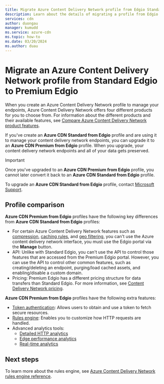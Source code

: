 ```yaml
---
title: Migrate Azure Content Delivery Network profile from Edgio Standard to Edgio Premium
description: Learn about the details of migrating a profile from Edgio Standard to Edgio Premium.
services: cdn
author: duongau
manager: kumudd
ms.service: azure-cdn
ms.topic: how-to
ms.date: 03/20/2024
ms.author: duau
---
```


# Migrate an Azure Content Delivery Network profile from Standard Edgio to Premium Edgio

When you create an Azure Content Delivery Network profile to manage your endpoints, Azure Content Delivery Network offers four different products for you to choose from. For information about the different products and their available features, see [Compare Azure Content Delivery Network product features](cdn-features.md).

If you've create an **Azure CDN Standard from Edgio** profile and are using it to manage your content delivery network endpoints, you can upgrade it to an **Azure CDN Premium from Edgio** profile. When you upgrade, your content delivery network endpoints and all of your data gets preserved.

> [!IMPORTANT]
> Once you've upgraded to an **Azure CDN Premium from Edgio** profile, you cannot later convert it back to an **Azure CDN Standard from Edgio** profile.
>

To upgrade an **Azure CDN Standard from Edgio** profile, contact [Microsoft Support](https://azure.microsoft.com/support/options/).

## Profile comparison

**Azure CDN Premium from Edgio** profiles have the following key differences from **Azure CDN Standard from Edgio** profiles:
- For certain Azure Content Delivery Network features such as [compression](cdn-improve-performance.md), [caching rules](cdn-caching-rules.md), and [geo filtering](cdn-restrict-access-by-country-region.md), you can't use the Azure content delivery network interface, you must use the Edgio portal via the **Manage** button.
- API: Unlike with Standard Edgio, you can't use the API to control those features that are accessed from the Premium Edgio portal. However, you can use the API to control other common features, such as creating/deleting an endpoint, purging/load cached assets, and enabling/disable a custom domain.
- Pricing: Premium Edgio has a different pricing structure for data transfers than Standard Edgio. For more information, see [Content Delivery Network pricing](https://azure.microsoft.com/pricing/details/cdn/).

**Azure CDN Premium from Edgio** profiles have the following extra features:
- [Token authentication](cdn-token-auth.md): Allows users to obtain and use a token to fetch secure resources.
- [Rules engine](./cdn-verizon-premium-rules-engine.md): Enables you to customize how HTTP requests are handled.
- Advanced analytics tools:
   - [Detailed HTTP analytics](cdn-advanced-http-reports.md)
   - [Edge performance analytics](cdn-edge-performance.md)
   - [Real-time analytics](cdn-real-time-alerts.md)

## Next steps

To learn more about the rules engine, see [Azure Content Delivery Network rules engine reference](./cdn-verizon-premium-rules-engine-reference.md).
